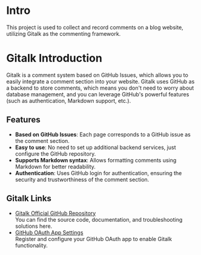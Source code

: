 # Intro
This project is used to collect and record comments on a blog website, utilizing Gitalk as the commenting framework.

# Gitalk Introduction

Gitalk is a comment system based on GitHub Issues, which allows you to easily integrate a comment section into your website. Gitalk uses GitHub as a backend to store comments, which means you don't need to worry about database management, and you can leverage GitHub's powerful features (such as authentication, Markdown support, etc.).

## Features
- **Based on GitHub Issues**: Each page corresponds to a GitHub issue as the comment section.
- **Easy to use**: No need to set up additional backend services, just configure the GitHub repository.
- **Supports Markdown syntax**: Allows formatting comments using Markdown for better readability.
- **Authentication**: Uses GitHub login for authentication, ensuring the security and trustworthiness of the comment section.

## Gitalk Links

- [Gitalk Official GitHub Repository](https://github.com/gitalk/gitalk)  
  You can find the source code, documentation, and troubleshooting solutions here.
- [GitHub OAuth App Settings](https://github.com/settings/apps)  
  Register and configure your GitHub OAuth app to enable Gitalk functionality.

